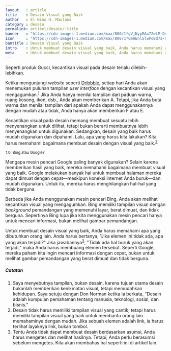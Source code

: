 ```yaml
---
layout   : article
title    : Desain Visual yang Baik
author   : El Nino H. Maulana
category : desain
permalink: artikel/desain/:title
banner   : "https://cdn-images-1.medium.com/max/800/1*gVjNypMAx72wLM-DrSTVWw.png"
icon     : "https://cdn-images-1.medium.com/max/800/1*6mAEnlSlwPoBd7a-XVvhtA.png"
bantitle : Desain Visual yang Baik
intro    : Untuk membuat desain visual yang baik, Anda harus memahami apa yang dibutuhkan orang lain. Desain yag baik harus mudah digunakan dan dipahami.
meta     : Untuk membuat desain visual yang baik, Anda harus memahami apa yang dibutuhkan orang lain. Desain yag baik harus mudah digunakan dan dipahami.
---
```


Seperti produk Gucci, kecantikan visual pada desain terlalu dilebih-lebihkan.

Ketika mengunjungi *website* seperti <a href="https://www.dribbble.com" title="Dribbble" target="_blank">Dribbble</a>, setiap hari Anda akan menemukan puluhan tampilan *user interface* dengan kecantikan visual yang mengagumkan.<sup><a href="#fn:1" title="Catatan Nr.1">1</a></sup> Jika Anda hanya menilai tampilan dari paduan warna, ruang kosong, ikon, dsb., Anda akan memberikan A. Tetapi, jika Anda buta warna dan menilai tampilan dari apakah Anda dapat menggunakannya dengan mudah atau tidak, Anda hanya akan memberikan F atau E.

Kecantikan visual pada desain memang membuat sesuatu lebih menyenangkan untuk dilihat, tetapi bukan berarti membuatnya lebih menyenangkan untuk digunakan. Sedangkan, desain yang baik harus mudah digunakan dan dipahami. Lalu, apa yang harus kita lakukan? Kita harus memahami bagaimana membuat desain dengan visual yang baik.<sup><a href="#fn:2" title="Catatan Nr.2">2</a></sup>

<img src="data:image/png;base64,R0lGODlhAQABAAD/ACwAAAAAAQABAAACADs=" data-src="https://cdn-images-1.medium.com/max/800/1*MV21iSQZytC9e0akec7h-g.jpeg" alt="Bing dan Google" title="Bing dan Google"><small class="site-article__caption"><span class="oldstyle">1.0:</span> Bing atau Google?</small>

Mengapa mesin pencari Google paling banyak digunakan? Selain karena memberikan hasil yang baik, mereka memahami bagaimana membuat visual yang baik. Google melakukan banyak hal untuk membuat halaman mereka dapat dimuat dengan cepat—meskipun koneksi internet Anda buruk—dan mudah digunakan. Untuk itu, mereka harus menghilangkan hal-hal yang tidak berguna.

Berbeda jika Anda menggunakan mesin pencari Bing, Anda akan melihat kecantikan visual yang mengagumkan. Bing memiliki tampilan visual dengan *background* pemandangan yang memenuhi layar, berat dimuat, dan tidak berguna. Sepertinya Bing lupa jika kita menggunakan mesin pencari hanya untuk mencari informasi, bukan melihat gambar pemandangan.

Untuk membuat desain visual yang baik, Anda harus memahami apa yang dibutuhkan orang lain. Anda harus bertanya, "Jika elemen ini tidak ada, apa yang akan terjadi?" Jika jawabannya<sup><a href="#fn:3" title="Catatan Nr.3">3</a></sup>, "Tidak ada hal buruk yang akan terjadi," maka Anda harus membuang elemen tersebut. Seperti Google, mereka paham kita ingin mencari informasi dengan cepat, bukan untuk melihat gambar pemandangan yang berat dimuat dan tidak berguna.

##### Catatan

<ol class="oldstyle">
    <li id="fn:1">
        Saya menyebutnya tampilan, bukan desain, karena tujuan utama desain bukanlah memberikan kenikmatan visual, tetapi memudahkan kehidupan. Saya setuju dengan Don Norman ketika ia berkata, &ldquo;Desain adalah kumpulan pemahaman tentang manusia, teknologi, sosial, dan bisnis.&rdquo;
    </li>
    <li id="fn:2">
        Desain tidak harus memiliki tampilan visual yang cantik, tetapi harus memiliki tampilan visual yang baik untuk membantu orang lain memahaminya dengan mudah. Jika sebuah elemen adalah link, ia harus terlihat layaknya link, bukan tombol.
    </li>
    <li id="fn:3">
        Tentu Anda tidak dapat membuat desain berdasarkan asumsi, Anda harus mengetes dan melihat hasilnya. Tetapi, Anda perlu berasumsi sebelum mengetes. Kita akan membahas hal seperti ini di artikel lain.
    </li>
</ol>
